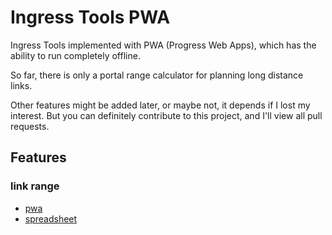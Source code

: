# Ingress Tools PWA

Ingress Tools implemented with PWA (Progress Web Apps), which has the ability to run completely offline.

So far, there is only a portal range calculator for planning long distance links.

Other features might be added later, or maybe not, it depends if I lost my interest. But you can definitely contribute to this project, and I'll view all pull requests.

## Features

### link range

- [pwa](https://feeshy.github.io/ingress-tools/range)
- [spreadsheet](https://docs.google.com/spreadsheets/d/1k7E8HFnY7CE5r2mdPsAdUYwGo93zK4YSYCLVeZGnNEo/)
